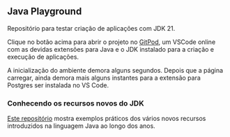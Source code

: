 ## Java Playground

Repositório para testar criação de aplicações com JDK 21.

Clique no botão acima para abrir o projeto no [GitPod](https://gitpod.io), um VSCode online 
com as devidas extensões para Java e o JDK instalado para a criação 
e execução de aplicações.

A inicialização do ambiente demora alguns segundos. Depois que a página carregar,
ainda demora mais alguns instantes para a extensão para Postgres ser instalada no 
VS Code.

### Conhecendo os recursos novos do JDK

[Este repositório](https://github.com/manoelcampos/jdk-new-features) mostra exemplos práticos dos vários novos recursos introduzidos na linguagem Java ao longo dos anos.
